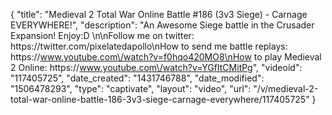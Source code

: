 {
    "title": "Medieval 2 Total War Online Battle #186 (3v3 Siege) - Carnage EVERYWHERE!",
    "description": "An Awesome Siege battle in the Crusader Expansion! Enjoy:D \n\nFollow me on twitter: https:\/\/twitter.com\/pixelatedapollo\nHow to send me battle replays: https:\/\/www.youtube.com\/watch?v=f0hqo420MO8\nHow to play Medieval 2 Online: https:\/\/www.youtube.com\/watch?v=YGfItCMitPg",
    "videoid": "117405725",
    "date_created": "1431746788",
    "date_modified": "1506478293",
    "type": "captivate",
    "layout": "video",
    "url": "\/v\/medieval-2-total-war-online-battle-186-3v3-siege-carnage-everywhere\/117405725"
}